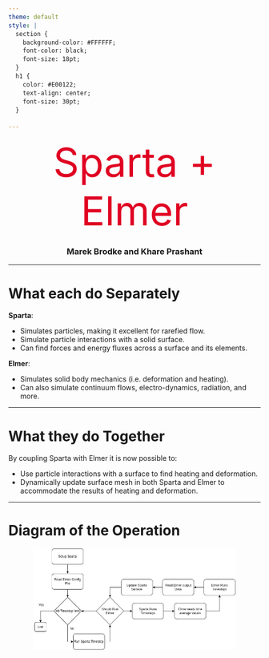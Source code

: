 ```yaml
---
theme: default
style: |
  section {
    background-color: #FFFFFF;
    font-color: black;
    font-size: 18pt;
  }
  h1 {
    color: #E00122;
    text-align: center;
    font-size: 30pt;
  }

---
```


<div style="color: #E00122; text-align: center; font-size: 60pt;"> Sparta + Elmer</div>
<div align="center"> <h3>Marek Brodke and Khare Prashant</h3></div>

---

# What each do Separately

__Sparta__:
- Simulates particles, making it excellent for rarefied flow.
- Simulate particle interactions with a solid surface.
- Can find forces and energy fluxes across a surface and its elements.

__Elmer__:
- Simulates solid body mechanics (i.e. deformation and heating).
- Can also simulate continuum flows, electro-dynamics, radiation, and more.

---

# What they do Together
By coupling Sparta with Elmer it is now possible to:
- Use particle interactions with a surface to find heating and deformation.
- Dynamically update surface mesh in both Sparta and Elmer to accommodate the results of heating and deformation.

---
# Diagram of the Operation

<div align="center">
<img src="Diagram.png" style="width:80%;height:auto;"></img>
</div>
